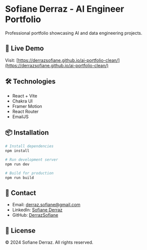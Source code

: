 # Sofiane Derraz - AI Engineer Portfolio

Professional portfolio showcasing AI and data engineering projects.

## 🚀 Live Demo

Visit: [https://derrazsofiane.github.io/ai-portfolio-clean/](https://derrazsofiane.github.io/ai-portfolio-clean/)

## 🛠️ Technologies

- React + Vite
- Chakra UI
- Framer Motion
- React Router
- EmailJS

## 📦 Installation

```bash
# Install dependencies
npm install

# Run development server
npm run dev

# Build for production
npm run build
```

## 📧 Contact

- Email: derraz.sofiane@gmail.com
- LinkedIn: [Sofiane Derraz](https://www.linkedin.com/in/derraz-sofiane/)
- GitHub: [DerrazSofiane](https://github.com/DerrazSofiane)

## 📄 License

© 2024 Sofiane Derraz. All rights reserved.
